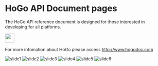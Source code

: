 <!-- LOGO -->
<!-- <img src="http://avalanche.hogodoc.com/HoGo/Images/logo_console.png" /> -->
<!-- End LOGO -->

<!-- Title --> 
HoGo API Document pages
====

<!-- *** Start Content introduction here  *** -->
The HoGo API reference document is designed for those interested in developing for all platforms.

<!-- *** End content introduction *** -->

<a href="https://github.com/hogodev/api/wiki" >
 <img src="http://avalanche.hogodoc.com/images/started.png" height="30"/>
</a>

For more infomation about HoGo please access http://www.hogodoc.com

![slide1](https://cloud.githubusercontent.com/assets/1794584/5793051/94af9dea-9f67-11e4-870e-7ee35c7b9a4a.JPG)
![slide2](https://cloud.githubusercontent.com/assets/1794584/5793052/95034eae-9f67-11e4-8cf7-205a45717c0f.JPG)
![slide3](https://cloud.githubusercontent.com/assets/1794584/5793054/9537618a-9f67-11e4-82ff-03d4b8b500a7.JPG)
![slide4](https://cloud.githubusercontent.com/assets/1794584/5793053/95361370-9f67-11e4-86cf-450fc519c541.JPG)
![slide5](https://cloud.githubusercontent.com/assets/1794584/5793055/9564f4ec-9f67-11e4-99fe-bed3f0413d32.JPG)
![slide6](https://cloud.githubusercontent.com/assets/1794584/5793050/948ca150-9f67-11e4-95d2-8569e8c4e1fa.JPG)
